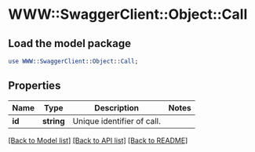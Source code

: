 # WWW::SwaggerClient::Object::Call

## Load the model package
```perl
use WWW::SwaggerClient::Object::Call;
```

## Properties
Name | Type | Description | Notes
------------ | ------------- | ------------- | -------------
**id** | **string** | Unique identifier of call. | 

[[Back to Model list]](../README.md#documentation-for-models) [[Back to API list]](../README.md#documentation-for-api-endpoints) [[Back to README]](../README.md)



